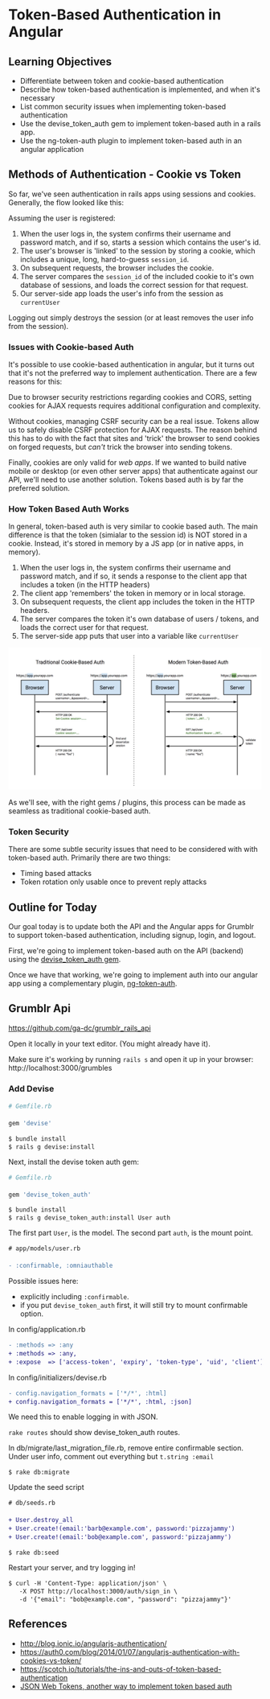 
# Token-Based Authentication in Angular

## Learning Objectives

- Differentiate between token and cookie-based authentication
- Describe how token-based authentication is implemented, and when it's necessary
- List common security issues when implementing token-based authentication
- Use the devise_token_auth gem to implement token-based auth in a rails app.
- Use the ng-token-auth plugin to implement token-based auth in an angular application

## Methods of Authentication - Cookie vs Token

So far, we've seen authentication in rails apps using sessions and cookies.
Generally, the flow looked like this:

Assuming the user is registered:

1. When the user logs in, the system confirms their username and password match, and if so, starts a session which contains the user's id.
2. The user's browser is 'linked' to the session by storing a cookie, which includes a unique, long, hard-to-guess `session_id`.
3. On subsequent requests, the browser includes the cookie.
4. The server compares the `session_id` of the included cookie to it's own database of sessions, and loads the correct session for that request.
5. Our server-side app loads the user's info from the session as `currentUser`

Logging out simply destroys the session (or at least removes the user info from the session).

### Issues with Cookie-based Auth

It's possible to use cookie-based authentication in angular, but it turns out
that it's not the preferred way to implement authentication. There are a few
reasons for this:

Due to browser security restrictions regarding cookies and CORS, setting
cookies for AJAX requests requires additional configuration and complexity.

Without cookies, managing CSRF security can be a real issue. Tokens allow us to
safely disable CSRF protection for AJAX requests. The reason behind this has to
do with the fact that sites and 'trick' the browser to send cookies on forged
requests, but *can't* trick the browser into sending tokens.

Finally, cookies are only valid for *web apps*. If we wanted to build native
mobile or desktop (or even other server apps) that authenticate against our API,
we'll need to use another solution. Tokens based auth is by far the preferred
solution.

### How Token Based Auth Works

In general, token-based auth is very similar to cookie based auth. The main
difference is that the token (simialar to the session id) is NOT stored in a
cookie. Instead, it's stored in memory by a JS app (or in native apps, in memory).

1. When the user logs in, the system confirms their username and password match, and if so, it sends a response to the client app that includes a token (in the HTTP headers)
2. The client app 'remembers' the token in memory or in local storage.
3. On subsequent requests, the client app includes the token in the HTTP headers.
4. The server compares the token it's own database of users / tokens, and loads the correct user for that request.
5. The server-side app puts that user into a variable like `currentUser`

![cookie vs token auth flow](assets/cookie_vs_token_auth.png)

As we'll see, with the right gems / plugins, this process can be made as seamless
as traditional cookie-based auth.

### Token Security

There are some subtle security issues that need to be considered with with
token-based auth. Primarily there are two things:

* Timing based attacks
* Token rotation only usable once to prevent reply attacks

## Outline for Today

Our goal today is to update both the API and the Angular apps for Grumblr to
support token-based authentication, including signup, login, and logout.

First, we're going to implement token-based auth on the API (backend) using the
[devise_token_auth gem](https://github.com/lynndylanhurley/devise_token_auth).

Once we have that working, we're going to implement auth into our angular app
using a complementary plugin, [ng-token-auth](https://github.com/lynndylanhurley/ng-token-auth).

## Grumblr Api

https://github.com/ga-dc/grumblr_rails_api

Open it locally in your text editor. (You might already have it).

Make sure it's working by running `rails s` and open it up in your browser: http://localhost:3000/grumbles

### Add Devise

```rb
# Gemfile.rb

gem 'devise'
```

```
$ bundle install
$ rails g devise:install
```

Next, install the devise token auth gem:

```rb
# Gemfile.rb

gem 'devise_token_auth'
```

```
$ bundle install
$ rails g devise_token_auth:install User auth
```

The first part `User`, is the model. The second part `auth`, is the mount point.

```diff
# app/models/user.rb

- :confirmable, :omniauthable
```

Possible issues here:

- explicitly including `:confirmable`.
- if you put `devise_token_auth` first, it will still try to mount confirmable option.

In config/application.rb

```diff
- :methods => :any
+ :methods => :any,
+ :expose  => ['access-token', 'expiry', 'token-type', 'uid', 'client']
```

In config/initializers/devise.rb

```diff
- config.navigation_formats = ['*/*', :html]
+ config.navigation_formats = ['*/*', :html, :json]
```

We need this to enable logging in with JSON.

`rake routes` should show devise_token_auth routes.

In db/migrate/last_migration_file.rb, remove entire confirmable section. Under user info,
comment out everything but `t.string :email`

    $ rake db:migrate

 Update the seed script

```diff
# db/seeds.rb

+ User.destroy_all
+ User.create!(email:'barb@example.com', password:'pizzajammy')
+ User.create!(email:'bob@example.com', password:'pizzajammy')
```

    $ rake db:seed

Restart your server, and try logging in!

    $ curl -H 'Content-Type: application/json' \
	   -X POST http://localhost:3000/auth/sign_in \
	   -d '{"email": "bob@example.com", "password": "pizzajammy"}'

## References

* http://blog.ionic.io/angularjs-authentication/
* https://auth0.com/blog/2014/01/07/angularjs-authentication-with-cookies-vs-token/
* https://scotch.io/tutorials/the-ins-and-outs-of-token-based-authentication
* [JSON Web Tokens, another way to implement token based auth](https://jwt.io)
